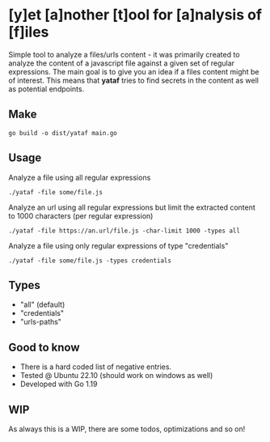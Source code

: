 # [y]et [a]nother [t]ool for [a]nalysis of [f]iles

Simple tool to analyze a files/urls content - it was primarily created to analyze the content of a javascript file
against a given set of regular expressions.
The main goal is to give you an idea if a files content might be of interest. This means that __yataf__ tries to find
secrets in the content as well as potential endpoints.

## Make

```
go build -o dist/yataf main.go
```

## Usage

Analyze a file using all regular expressions

```
./yataf -file some/file.js
```

Analyze an url using all regular expressions but limit the extracted content to 1000 characters (per regular expression)

```
./yataf -file https://an.url/file.js -char-limit 1000 -types all
```

Analyze a file using only regular expressions of type "credentials"

```
./yataf -file some/file.js -types credentials
```

## Types

* "all" (default)
* "credentials"
* "urls-paths"

## Good to know

* There is a hard coded list of negative entries.
* Tested @ Ubuntu 22.10 (should work on windows as well)
* Developed with Go 1.19

## WIP

As always this is a WIP, there are some todos, optimizations and so on!
